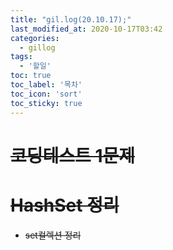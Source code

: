 ```yaml
---
title: "gil.log(20.10.17);"
last_modified_at: 2020-10-17T03:42
categories: 
  - gillog
tags: 
  - '할일'
toc: true
toc_label: '목차'
toc_icon: 'sort'
toc_sticky: true
---
```


# ~~코딩테스트 1문제~~

# ~~HashSet 정리~~
- ~~set컬렉션 정리~~

